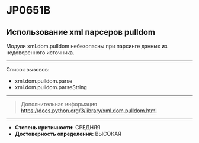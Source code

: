 # JP0651B
## Использование xml парсеров pulldom
Модули xml.dom.pulldom небезопасны при парсинге данных из недоверенного источника.


---
Список вызовов:

* xml.dom.pulldom.parse
* xml.dom.pulldom.parseString

---
> Дополнительная информация
> <https://docs.python.org/3/library/xml.dom.pulldom.html>
---
* __Степень критичности:__ СРЕДНЯЯ
* __Достоверность определения:__ ВЫСОКАЯ
